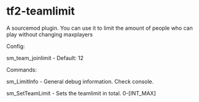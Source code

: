 # tf2-teamlimit
A sourcemod plugin. You can use it to limit the amount of people who can play without changing maxplayers


Config:

sm_team_joinlimit <value>	- Default: 12


Commands:

sm_LimitInfo 				- General debug information. Check console.

sm_SetTeamLimit <value>		- Sets the teamlimit in total. 0-[INT_MAX]